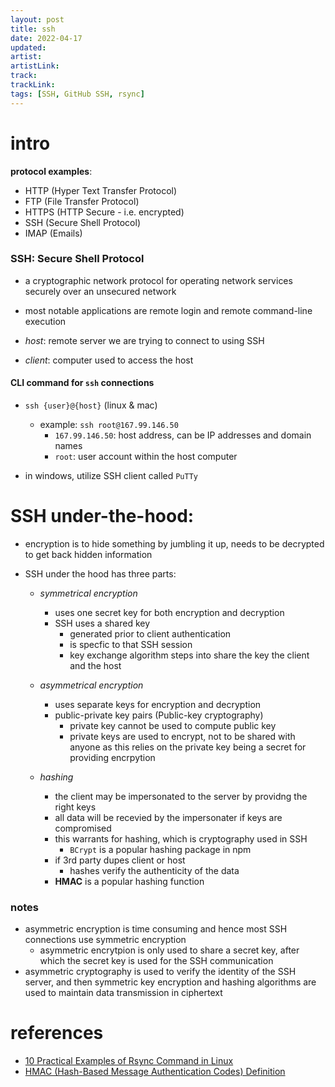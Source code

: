 ```yaml
---
layout: post
title: ssh
date: 2022-04-17
updated: 
artist: 
artistLink: 
track: 
trackLink: 
tags: [SSH, GitHub SSH, rsync]
---
```


# intro

**protocol examples**:
- HTTP (Hyper Text Transfer Protocol)
- FTP (File Transfer Protocol)
- HTTPS (HTTP Secure - i.e. encrypted)
- SSH (Secure Shell Protocol)
- IMAP (Emails)

### **SSH**: Secure Shell Protocol
  - a cryptographic network protocol for operating network services securely over an unsecured network
  - most notable applications are remote login and remote command-line execution

- *host*: remote server we are trying to connect to using SSH
- *client*: computer used to access the host

#### CLI command for `ssh` connections

- `ssh {user}@{host}` (linux & mac)
  - example: `ssh root@167.99.146.50` 
    - `167.99.146.50`: host address, can be IP addresses and domain names
    - `root`: user account within the host computer


- in windows, utilize SSH client called `PuTTy`

# SSH under-the-hood:

- encryption is to hide something by jumbling it up, needs to be decrypted to get back hidden information

- SSH under the hood has three parts:
  - *symmetrical encryption*
    - uses one secret key for both encryption and decryption
    - SSH uses a shared key
      - generated prior to client authentication 
      - is specfic to that SSH session
      - key exchange algorithm steps into share the key the client and the host
     
    
  - *asymmetrical encryption* 
    - uses separate keys for encryption and decryption
    - public-private key pairs (Public-key cryptography)
      - private key cannot be used to compute public key 
      - private keys are used to encrypt, not to be shared with anyone as this relies on the private key being a secret for providing encrpytion

       
  - *hashing*
    - the client may be impersonated to the server by providng the right keys
    - all data will be recevied by the impersonater if keys are compromised
    - this warrants for hashing, which is cryptography used in SSH
       - `BCrypt` is a popular hashing package in npm
    - if 3rd party dupes client or host
      - hashes verify the authenticity of the data 
    - **HMAC** is a popular hashing function


### notes

- asymmetric encryption is time consuming and hence most SSH connections use symmetric encryption
  - asymmetric encrytpion is only used to share a secret key, after which the secret key is used for the SSH communication
- asymmetric cryptography is used to verify the identity of the SSH server, and then symmetric key encryption and hashing algorithms are used to maintain data transmission in ciphertext


# references

- [10 Practical Examples of Rsync Command in Linux](https://www.tecmint.com/rsync-local-remote-file-synchronization-commands/)
- [HMAC (Hash-Based Message Authentication Codes) Definition](https://www.okta.com/identity-101/hmac/)

